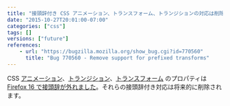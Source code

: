 ```yaml
---
title: "接頭辞付き CSS アニメーション、トランスフォーム、トランジションの対応は削除されます"
date: "2015-10-27T20:01:00-07:00"
categories: ["css"]
tags: []
versions: ["future"]
references:
    - url: "https://bugzilla.mozilla.org/show_bug.cgi?id=770560"
      title: "Bug 770560 - Remove support for prefixed transforms"
---
```

CSS [アニメーション](https://developer.mozilla.org/docs/Web/CSS/CSS_Animations)、[トランジション](https://developer.mozilla.org/docs/Web/CSS/CSS_Transitions)、[トランスフォーム](https://developer.mozilla.org/docs/Web/CSS/CSS_Transforms) のプロパティは [Firefox 16 で接頭辞が外れました](https://www.fxsitecompat.com/ja/docs/2012/various-css-properties-have-been-unprefixed/)。それらの接頭辞付き対応は将来的に削除されます。
